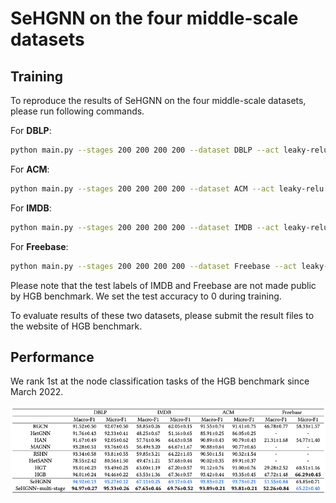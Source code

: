 # SeHGNN on the four middle-scale datasets

## Training

To reproduce the results of SeHGNN on the four middle-scale datasets, please run following commands.

For **DBLP**:

```bash
python main.py --stages 200 200 200 200 --dataset DBLP --act leaky-relu --n-layers-1 4 --n-layers-2 3 --num-hops 2 --num-label-hops 4 --label-feats --moving-k 10 --hidden 512 --gama 10 --residual --threshold 0.7 --embed-size 512 --embed-train --amp
```

For **ACM**:

```bash
python main.py --stages 200 200 200 200 --dataset ACM --act leaky-relu --n-layers-1 4 --n-layers-2 3 --num-hops 4 --num-label-hops 3 --label-feats --moving-k 10 --hidden 512 --gama 10 --residual --threshold 0.735 --embed-size 512 --embed-train --amp
```

For **IMDB**:

```bash
python main.py --stages 200 200 200 200 --dataset IMDB --act leaky-relu --n-layers-1 4 --n-layers-2 4 --num-hops 3 --num-label-hops 4 --label-feats --moving-k 10 --hidden 512 --gama 10 --residual --threshold 0.1 --embed-size 512 --embed-train --amp
```

For **Freebase**:

```bash
python main.py --stages 200 200 200 200 --dataset Freebase --act leaky-relu --bns --n-layers-1 4 --n-layers-2 4 --lr 3e-4 --weight-decay 1e-4 --batch-size 1024 --num-hops 2 --num-label-hops 3 --label-feats --moving-k 10 --store-model --hidden 512 --gama 10 --threshold 0.4 --embed-size 512 --embed-train --amp
```

Please note that the test labels of IMDB and Freebase are not made public by HGB benchmark. We set the test accuracy to 0 during training.

To evaluate results of these two datasets, please submit the result files to the website of HGB benchmark.

## Performance

We rank 1st at the node classification tasks of the HGB benchmark since March 2022.

![image-sehgnn-middle](./image-sehgnn_middle.png)
